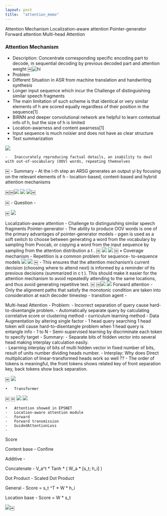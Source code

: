 ```yaml
---
layout: post
title:  "attention_memo"
---
```


Attention Mechanism
Localization-aware attention
Pointer-generator
Forward attention
Multi-head Attention

### Attention Mechanism

-	Description: Concentrate corresponding specific encoding part to decode, in sequential decoding by previous decoded part and attention weight
￼![hi](assets/attention-9bec68cb.png)
-	Problem
-	Different Situation in ASR from machine translation and handwriting synthesis
-	Longer input sequence which incur the Challenge of distinguishing similar speech fragments
-	The main limitation of such scheme is that identical or very similar elements of h are scored equally regardless of their position in the sequence[1]
-	BiRNN and deeper convolutional network are helpful to learn contextual info of h, but the size of h is limited
-	Location-awarness and content awarness[1]
-	Input sequence is much noisier and does not have as clear structure
-	Text summarization

![](assets/attention-7bb753e7.png)

	-	Inaccurately reproducing factual details, an inability to deal with out-of-vocabulary (OOV) words, repeating themselves
￼
	-	Summary
	-	At the i-th step an ARSG generates an output yi by focusing on the relevant elements of h
	-	 location-based, content-based and hybrid attention mechanisms

￼￼![](assets/attention-ddff82c7.png)
![](assets/attention-44c84ca3.png)
![](assets/attention-29f1bdb9.png)￼

￼
	-	Question
	-

￼
![](assets/attention-7c70f1ad.png)


Localization-aware attention
	-	Challenge to distinguishing similar speech fragments
Pointer-generator
	-	The ability to produce OOV words is one of the primary advantages of pointer-generator models
	-	pgen is used as a soft switch to choose between generating a word from the vocabulary by sampling from Pvocab, or copying a word from the input sequence by sampling from the attention distribution a t .
￼
![](assets/attention-ef9e3513.png)
![](assets/attention-7dcdb1fc.png)
￼
	•	Coverage mechanism
	-	Repetition is a common problem for sequence- to-sequence models
  ![](assets/attention-8a7d3c9f.png)
![](assets/attention-84713608.png)
￼
	-	This ensures that the attention mechanism’s current decision (choosing where to attend next) is informed by a reminder of its previous decisions (summarized in c t ). This should make it easier for the attention mechanism to avoid repeatedly attending to the same locations, and thus avoid generating repetitive text.
￼
￼![](assets/attention-84713608.png)
![](assets/attention-512fbd87.png)
Forward attention
	-	Only the alignment paths that satisfy the monotonic condition are taken into consideration at each decoder timestep
	-	transition agent
	-


Multi-head Attention
	-	Problem:
	-	Incorrect separation of query cause hard-to-disentangle problem.
	-	Automatically separate query by calculating correlative score or clustering method
	-	curriculum learning method
	-	Data Augmentation by altering single factor
	-	1 head query searching 1 head token will cause hard-to-disentangle problem when 1 head query is entangle info
	-	1 to N
	-	Semi-supervised learning by discriminate each token to specify target
	-	Summary:
	-	Separate bits of hidden vector into several head making interplay calculation easily.  
	-	Learning interplay of bits of multi hidden vector in fixed number of bits, result of units number dividing heads number.
	-	Interplay: Why does Direct multiplication of linear-transformed heads  work so well ??
	-	The order of tokens is meaningful, the front tokens shows related key of front separation key, back tokens show back separation.

￼
![](assets/attention-30289985.png)


	•	Transformer
￼                                    ￼
![](assets/attention-6119fa54.png)
![](assets/attention-0b94240f.png)

	•	Attention showed in EPSNET
	-	Location-aware attention module
	-	Forward
	-	Forward transmission
	-	GuidedAttentionLoss
	-


Score

Content base
	-	Confine

Additive
	-

Concatenate
	-	V_a^t * Tanh * ( W_a * [s_t; h_i] )

Dot Product
	-	Scaled Dot Product

General
	-	Score = s_t ^T * W *  h_i

Location base
	-	Score = W * s_t

![](assets/attention-09e5cb51.png)￼
